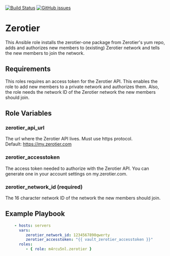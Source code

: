 [![Build Status](https://travis-ci.org/m4rcu5nl/ansible-role-zerotier.svg?branch=master)](https://travis-ci.org/m4rcu5nl/ansible-role-zerotier) [![GitHub issues](https://img.shields.io/github/issues/m4rcu5nl/ansible-role-zerotier.svg)](https://github.com/m4rcu5nl/ansible-role-zerotier/issues)

Zerotier
=========

This Ansible role installs the zerotier-one package from Zerotier's yum repo, adds and authorizes new members to (existing) Zerotier network and tells the new members to join the network.

Requirements
------------

This roles requires an access token for the Zerotier API. This enables the role to add new members to a private network and authorizes them. Also, the role needs the network ID of the Zerotier network the new members should join.

Role Variables
--------------

### zerotier_api_url
The url where the Zerotier API lives. Must use https protocol.    
Default: https://my.zerotier.com

### zerotier_accesstoken
The access token needed to authorize with the Zerotier API. You can generate one in your account settings on my.zerotier.com.

### zerotier_network_id (required)
The 16 character network ID of the network the new members should join.

Example Playbook
----------------

```yaml
    - hosts: servers
      vars:
         zerotier_network_id: 1234567890qwerty
         zerotier_accesstoken: "{{ vault_zerotier_accesstoken }}"
      roles:
         - { role: m4rcu5nl.zerotier }
```
